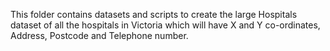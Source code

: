 This folder contains datasets and scripts to create the large Hospitals dataset of all the hospitals in Victoria 
which will have X and Y co-ordinates, Address, Postcode and Telephone number.
